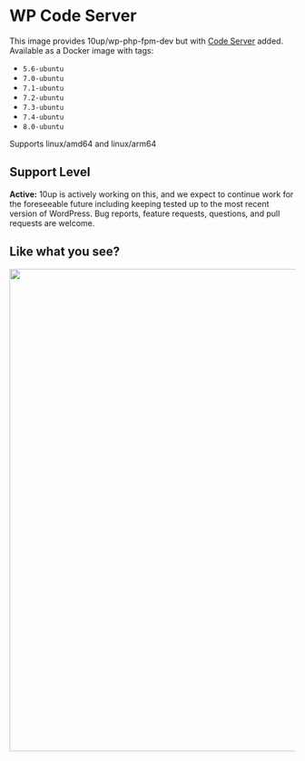 # WP Code Server

This image provides 10up/wp-php-fpm-dev but with [Code Server](https://github.com/coder/code-server) added. Available as a Docker image with tags:

* `5.6-ubuntu`
* `7.0-ubuntu`
* `7.1-ubuntu`
* `7.2-ubuntu`
* `7.3-ubuntu`
* `7.4-ubuntu`
* `8.0-ubuntu`

Supports linux/amd64 and linux/arm64

## Support Level

**Active:** 10up is actively working on this, and we expect to continue work for the foreseeable future including keeping tested up to the most recent version of WordPress.  Bug reports, feature requests, questions, and pull requests are welcome.

## Like what you see?

<p align="center">
<a href="http://10up.com/contact/"><img src="https://10updotcom-wpengine.s3.amazonaws.com/uploads/2016/10/10up-Github-Banner.png" width="850"></a>
</p>
